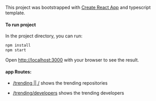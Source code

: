 This project was bootstrapped with [Create React App](https://github.com/facebook/create-react-app) and typescript template.

#### To run project

In the project directory, you can run:

```bash
npm install
npm start
```

Open [http://localhost:3000](http://localhost:3000) with your browser to see the result.

#### app Routes:

- [/trending || /](http://localhost:3000) shows the trending repositories

- [/trending/developers](http://localhost:3000/trending/developers) shows the trending developers
